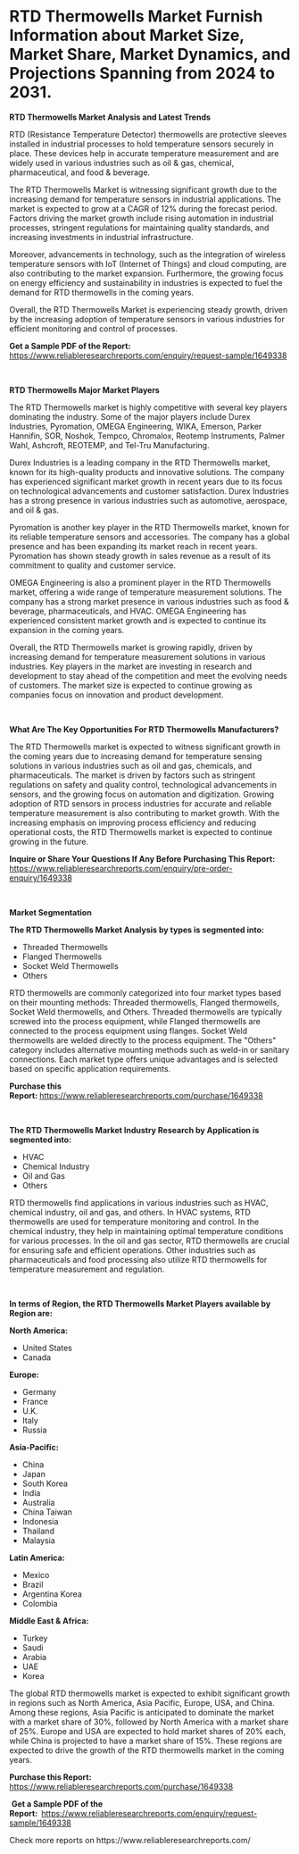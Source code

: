 <p><h1>RTD Thermowells Market Furnish Information about Market Size, Market Share, Market Dynamics, and Projections Spanning from 2024 to 2031.</h1></p><p><strong>RTD Thermowells Market Analysis and Latest Trends</strong></p>
<p><p>RTD (Resistance Temperature Detector) thermowells are protective sleeves installed in industrial processes to hold temperature sensors securely in place. These devices help in accurate temperature measurement and are widely used in various industries such as oil & gas, chemical, pharmaceutical, and food & beverage.</p><p>The RTD Thermowells Market is witnessing significant growth due to the increasing demand for temperature sensors in industrial applications. The market is expected to grow at a CAGR of 12% during the forecast period. Factors driving the market growth include rising automation in industrial processes, stringent regulations for maintaining quality standards, and increasing investments in industrial infrastructure.</p><p>Moreover, advancements in technology, such as the integration of wireless temperature sensors with IoT (Internet of Things) and cloud computing, are also contributing to the market expansion. Furthermore, the growing focus on energy efficiency and sustainability in industries is expected to fuel the demand for RTD thermowells in the coming years.</p><p>Overall, the RTD Thermowells Market is experiencing steady growth, driven by the increasing adoption of temperature sensors in various industries for efficient monitoring and control of processes.</p></p>
<p><strong>Get a Sample PDF of the Report:&nbsp;</strong> <a href="https://www.reliableresearchreports.com/enquiry/request-sample/1649338">https://www.reliableresearchreports.com/enquiry/request-sample/1649338</a></p>
<p>&nbsp;</p>
<p><strong>RTD Thermowells Major Market Players</strong></p>
<p><p>The RTD Thermowells market is highly competitive with several key players dominating the industry. Some of the major players include Durex Industries, Pyromation, OMEGA Engineering, WIKA, Emerson, Parker Hannifin, SOR, Noshok, Tempco, Chromalox, Reotemp Instruments, Palmer Wahl, Ashcroft, REOTEMP, and Tel-Tru Manufacturing.</p><p>Durex Industries is a leading company in the RTD Thermowells market, known for its high-quality products and innovative solutions. The company has experienced significant market growth in recent years due to its focus on technological advancements and customer satisfaction. Durex Industries has a strong presence in various industries such as automotive, aerospace, and oil & gas.</p><p>Pyromation is another key player in the RTD Thermowells market, known for its reliable temperature sensors and accessories. The company has a global presence and has been expanding its market reach in recent years. Pyromation has shown steady growth in sales revenue as a result of its commitment to quality and customer service.</p><p>OMEGA Engineering is also a prominent player in the RTD Thermowells market, offering a wide range of temperature measurement solutions. The company has a strong market presence in various industries such as food & beverage, pharmaceuticals, and HVAC. OMEGA Engineering has experienced consistent market growth and is expected to continue its expansion in the coming years.</p><p>Overall, the RTD Thermowells market is growing rapidly, driven by increasing demand for temperature measurement solutions in various industries. Key players in the market are investing in research and development to stay ahead of the competition and meet the evolving needs of customers. The market size is expected to continue growing as companies focus on innovation and product development.</p></p>
<p>&nbsp;</p>
<p><strong>What Are The Key Opportunities For RTD Thermowells Manufacturers?</strong></p>
<p><p>The RTD Thermowells market is expected to witness significant growth in the coming years due to increasing demand for temperature sensing solutions in various industries such as oil and gas, chemicals, and pharmaceuticals. The market is driven by factors such as stringent regulations on safety and quality control, technological advancements in sensors, and the growing focus on automation and digitization. Growing adoption of RTD sensors in process industries for accurate and reliable temperature measurement is also contributing to market growth. With the increasing emphasis on improving process efficiency and reducing operational costs, the RTD Thermowells market is expected to continue growing in the future.</p></p>
<p><strong>Inquire or Share Your Questions If Any Before Purchasing This Report:</strong> <a href="https://www.reliableresearchreports.com/enquiry/pre-order-enquiry/1649338">https://www.reliableresearchreports.com/enquiry/pre-order-enquiry/1649338</a></p>
<p>&nbsp;</p>
<p><strong>Market Segmentation</strong></p>
<p><strong>The RTD Thermowells Market Analysis by types is segmented into:</strong></p>
<p><ul><li>Threaded Thermowells</li><li>Flanged Thermowells</li><li>Socket Weld Thermowells</li><li>Others</li></ul></p>
<p><p>RTD thermowells are commonly categorized into four market types based on their mounting methods: Threaded thermowells, Flanged thermowells, Socket Weld thermowells, and Others. Threaded thermowells are typically screwed into the process equipment, while Flanged thermowells are connected to the process equipment using flanges. Socket Weld thermowells are welded directly to the process equipment. The "Others" category includes alternative mounting methods such as weld-in or sanitary connections. Each market type offers unique advantages and is selected based on specific application requirements.</p></p>
<p><strong>Purchase this Report:&nbsp;</strong><a href="https://www.reliableresearchreports.com/purchase/1649338">https://www.reliableresearchreports.com/purchase/1649338</a></p>
<p>&nbsp;</p>
<p><strong>The RTD Thermowells Market Industry Research by Application is segmented into:</strong></p>
<p><ul><li>HVAC</li><li>Chemical Industry</li><li>Oil and Gas</li><li>Others</li></ul></p>
<p><p>RTD thermowells find applications in various industries such as HVAC, chemical industry, oil and gas, and others. In HVAC systems, RTD thermowells are used for temperature monitoring and control. In the chemical industry, they help in maintaining optimal temperature conditions for various processes. In the oil and gas sector, RTD thermowells are crucial for ensuring safe and efficient operations. Other industries such as pharmaceuticals and food processing also utilize RTD thermowells for temperature measurement and regulation.</p></p>
<p>&nbsp;</p>
<p><strong>In terms of Region, the RTD Thermowells Market Players available by Region are:</strong></p>
<p>
    <p> <strong> North America: </strong>
        <ul>
            <li>United States</li>
            <li>Canada</li>
        </ul>
        </p> 
    <p> <strong> Europe: </strong>
        <ul>
            <li>Germany</li>
            <li>France</li>
            <li>U.K.</li>
            <li>Italy</li>
            <li>Russia</li>
        </ul>
        </p> 
    <p> <strong> Asia-Pacific: </strong>
        <ul>
            <li>China</li>
            <li>Japan</li>
            <li>South Korea</li>
            <li>India</li>
            <li>Australia</li>
            <li>China Taiwan</li>
            <li>Indonesia</li>
            <li>Thailand</li>
            <li>Malaysia</li>
        </ul>
        </p> 
    <p> <strong> Latin America: </strong>
        <ul>
            <li>Mexico</li>
            <li>Brazil</li>
            <li>Argentina Korea</li>
            <li>Colombia</li>
        </ul>
        </p> 
    <p> <strong> Middle East & Africa: </strong>
        <ul>
            <li>Turkey</li>
            <li>Saudi</li>
            <li>Arabia</li>
            <li>UAE</li>
            <li>Korea</li>
        </ul>
    </p>
    </p>
<p><p>The global RTD thermowells market is expected to exhibit significant growth in regions such as North America, Asia Pacific, Europe, USA, and China. Among these regions, Asia Pacific is anticipated to dominate the market with a market share of 30%, followed by North America with a market share of 25%. Europe and USA are expected to hold market shares of 20% each, while China is projected to have a market share of 15%. These regions are expected to drive the growth of the RTD thermowells market in the coming years.</p></p>
<p><strong>Purchase this Report: </strong><a href="https://www.reliableresearchreports.com/purchase/1649338">https://www.reliableresearchreports.com/purchase/1649338</a></p>
<p>&nbsp;<strong>Get a Sample PDF of the Report:&nbsp;&nbsp;</strong><a href="https://www.reliableresearchreports.com/enquiry/request-sample/1649338">https://www.reliableresearchreports.com/enquiry/request-sample/1649338</a></p>
<p><strong></strong></p>
<p>Check more reports on https://www.reliableresearchreports.com/</p>